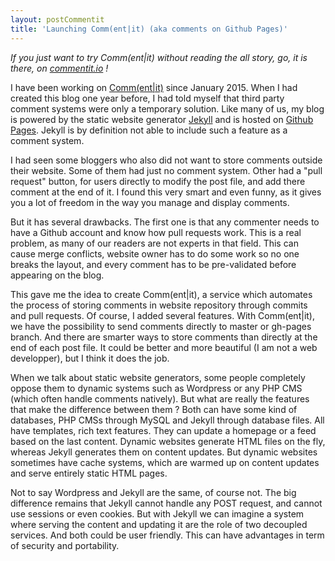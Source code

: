 ```yaml
---
layout: postCommentit
title: 'Launching Comm(ent|it) (aka comments on Github Pages)'
---
```


*If you just want to try Comm(ent|it) without reading the all story, go, it is
there, on [commentit.io](https://commentit.io/) !*

I have been working on [Comm(ent|it)](https://commentit.io) since January 2015.
When I had created this blog one year before, I had told myself that third party
comment systems were only a temporary solution. Like many of us, my blog is
powered by the static website generator <a href="#">Jekyll</a> and is hosted on
<a href="https://pages.github.com">Github Pages</a>. Jekyll is by definition not
able to include such a feature as a comment system.

I had seen some bloggers who also did not want to store comments outside their
website. Some of them had just no comment system. Other had a "pull request"
button, for users directly to modify the post file, and add there comment at
the end of it. I found this very smart and even funny, as it gives you a lot of
freedom in the way you manage and display comments.

But it has several drawbacks. The first one is that any commenter needs to have
a Github account and know how pull requests work. This is a real problem, as many
of our readers are not experts in that field. This can cause merge conflicts,
website owner has to do some work so no one breaks the layout, and every comment
has to be pre-validated before appearing on the blog.

This gave me the idea to create Comm(ent|it), a service which automates the
process of storing comments in website repository through commits and pull
requests. Of course, I added several features. With Comm(ent|it), we have the
possibility to send comments directly to master or gh-pages branch. And there
are smarter ways to store comments than directly at the end of each post file.
It could be better and more beautiful (I am not a web developper), but I think
it does the job.

When we talk about static website generators, some people completely oppose them
to dynamic systems such as Wordpress or any PHP CMS (which often handle comments
natively). But what are really the features that make the difference between
them ? Both can have some kind of databases, PHP CMSs through MySQL and Jekyll
through database files. All have templates, rich text features. They can update
a homepage or a feed based on the last content. Dynamic websites generate HTML
files on the fly, whereas Jekyll generates them on content updates. But
dynamic websites sometimes have cache systems, which are warmed up on content
updates and serve entirely static HTML pages.

Not to say Wordpress and Jekyll are the same, of course not. The big difference
remains that Jekyll cannot handle any POST request, and cannot use sessions or
even cookies. But with Jekyll we can imagine a system where serving the content
and updating it are the role of two decoupled services. And both could be user
friendly. This can have advantages in term of security and portability.
